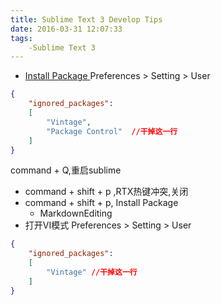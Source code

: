 ```yaml
---
title: Sublime Text 3 Develop Tips
date: 2016-03-31 12:07:33
tags:
	-Sublime Text 3
---
```


- [Install Package ](https://packagecontrol.io/installation)
Preferences > Setting > User
``` json
{
    "ignored_packages":
    [
        "Vintage",
        "Package Control"  //干掉这一行
    ]
}
```
command + Q,重启sublime
- command + shift + p ,RTX热键冲突,关闭
- command + shift + p, Install Package
    + MarkdownEditing
- 打开VI模式
Preferences > Setting > User
``` json
{
    "ignored_packages":
    [
        "Vintage" //干掉这一行
    ]
}
```
